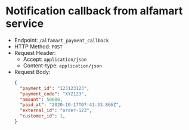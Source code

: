 # Notification callback from alfamart service

- Endpoint: `/alfamart_payment_callback`
- HTTP Method: `POST`
- Request Header:
  - Accept: `application/json`
  - Content-type: `application/json`
- Request Body:
  ```JSON
  {
    "payment_id": "123123123",
    "payment_code": "XYZ123",
    "amount": 50000,
    "paid_at": "2020-10-17T07:41:33.866Z",
    "external_id": "order-123",
    "customer_id": 1,
  }
  ```
